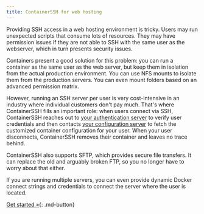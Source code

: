```yaml
---
title: ContainerSSH for web hosting
---
```


Providing SSH access in a web hosting environment is tricky. Users may run unexpected scripts that consume lots of resources. They may have permission issues if they are not able to SSH with the same user as the webserver, which in turn presents security issues.

Containers present a good solution for this problem: you can run a container as the same user as the web server, but keep them in isolation from the actual production environment. You can use NFS mounts to isolate them from the production servers. You can even mount folders based on an advanced permission matrix.

However, running an SSH server per user is very cost-intensive in an industry where individual customers don't pay much. That's where ContainerSSH fills an important role: when users connect via SSH, ContainerSSH reaches out to [your authentication server](../getting-started/authserver.md) to verify user credentials and then contacts [your configuration server](../getting-started/configserver.md) to fetch the customized container configuration for your user. When your user disconnects, ContainerSSH removes their container and leaves no trace behind.

ContainerSSH also supports SFTP, which provides secure file transfers. It can replace the old and arguably broken FTP, so you no longer have to worry about that either.

If you are running multiple servers, you can even provide dynamic Docker connect strings and credentials to connect the server where the user is located.

[Get started »](../getting-started/index.md){: .md-button}
